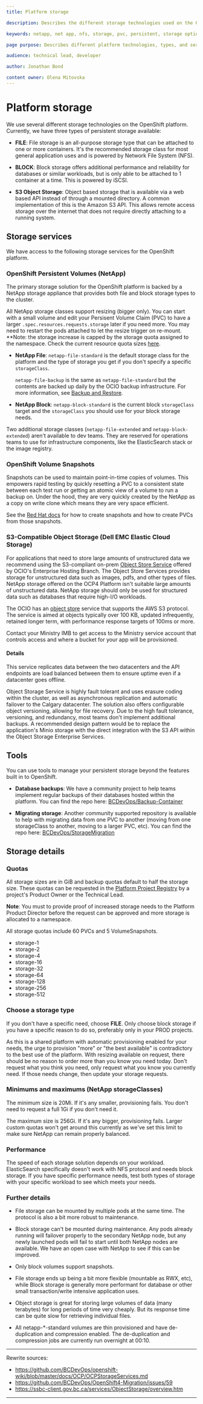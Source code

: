 ```yaml
---
title: Platform storage

description: Describes the different storage technologies used on the OpenShift platform.

keywords: netapp, net app, nfs, storage, pvc, persistent, storage options

page purpose: Describes different platform technologies, types, and services and their details.

audience: technical lead, developer

author: Jonathan Bond

content owner: Olena Mitovska
---
```


# Platform storage

We use several different storage technologies on the OpenShift platform. Currently, we have three types of persistent storage available:

* **FILE**: File storage is an all-purpose storage type that can be attached to one or more containers. It's the recommended storage class for most general application uses and is powered by Network File System (NFS).

* **BLOCK**: Block storage offers additional performance and reliability for databases or similar workloads, but is only able to be attached to 1 container at a time. This is powered by iSCSI.

* **S3 Object Storage**: Object based storage that is available via a web based API instead of through a mounted directory. A common implementation of this is the Amazon S3 API. This allows remote access storage over the internet that does not require directly attaching to a running system.

## Storage services

We have access to the following storage services for the OpenShift platform.

### OpenShift Persistent Volumes (NetApp)

The primary storage solution for the OpenShift platform is backed by a NetApp storage appliance that provides both file and block storage types to the cluster.

All NetApp storage classes support resizing (bigger only). You can start with a small volume and edit your Persisent Volume Claim (PVC) to have a larger `.spec.resources.requests.storage` later if you need more. You may need to restart the pods attached to let the resize trigger on re-mount. **Note: the storage increase is capped by the storage quota assigned to the namespace. Check the current resource quota sizes [here](https://developer.gov.bc.ca/Project-Resource-Quotas-in-BC-Gov's-PaaS-(Openshift-4-Platform)).

* **NetApp File**: `netapp-file-standard` is the default storage class for the platform and the type of storage you get if you don't specify a specific `storageClass`.

  `netapp-file-backup` is the same as `netapp-file-standard` but the contents are backed up daily by the OCIO backup infrastructure. For more information, see [Backup and Restore](https://developer.gov.bc.ca/OCP4-Backup-and-Restore).

* **NetApp Block**: `netapp-block-standard` is the current block `storageClass` target and the `storageClass` you should use for your block storage needs.

Two additional storage classes (`netapp-file-extended` and `netapp-block-extended`) aren't available to dev teams. They are reserved for operations teams to use for infrastructure components, like the ElasticSearch stack or the image registry.

### OpenShift Volume Snapshots

Snapshots can be used to maintain point-in-time copies of volumes. This empowers rapid testing by quickly resetting a PVC to a consistent state between each test run or getting an atomic view of a volume to run a backup on. Under the hood, they are very quickly created by the NetApp as a copy on write clone which means they are very space efficient.

See the [Red Hat docs](https://access.redhat.com/documentation/en-us/red_hat_openshift_container_storage/4.7/html/deploying_and_managing_openshift_container_storage_using_red_hat_openstack_platform/volume-snapshots_osp) for how to create snapshots and how to create PVCs from those snapshots.

### S3-Compatible Object Storage (Dell EMC Elastic Cloud Storage)

For applications that need to store large amounts of unstructured data we recommend using the S3-compliant on-prem [Object Store Service](https://ssbc-client.gov.bc.ca/services/ObjectStorage/overview.htm) offered by OCIO's Enterprise Hosting Branch. The Object Store Services provides storage for unstructured data such as images, pdfs, and other types of files. NetApp storage offered on the OCP4 Platform isn't suitable large amounts of unstructured data. NetApp storage should only be used for structured data such as databases that require high-I/O workloads.

The OCIO has an [object store](https://ssbc-client.gov.bc.ca/services/ObjectStorage/overview.htm) service that supports the AWS S3 protocol. The service is aimed at objects typically over 100 KB, updated infrequently, retained longer term, with performance response targets of 100ms or more.

Contact your Ministry IMB to get access to the Ministry service account that controls access and where a bucket for your app will be provisioned.

#### Details

This service replicates data between the two datacenters and the API endpoints are load balanced between them to ensure uptime even if a datacenter goes offline.

Object Storage Service is highly fault tolerant and uses erasure coding within the cluster, as well as asynchronous replication and automatic failover to the Calgary datacenter. The solution also offers configurable object versioning, allowing for file recovery. Due to the high fault tolerance, versioning, and redundancy, most teams don't implement additional backups. A recommended design pattern would be to replace the application's Minio storage with the direct integration with the S3 API within the Object Storage Enterprise Services.

## Tools

You can use tools to manage your persistent storage beyond the features built in to OpenShift.

* **Database backups**: We have a community project to help teams implement regular backups of their databases hosted within the platform. You can find the repo here: [BCDevOps/Backup-Container](https://github.com/bcdevops/backup-container)

* **Migrating storage**: Another community supported repository is available to help with migrating data from one PVC to another (moving from one storageClass to another, moving to a larger PVC, etc). You can find the repo here: [BCDevOps/StorageMigration](https://github.com/BCDevOps/StorageMigration)

## Storage details

### Quotas
All storage sizes are in GiB and backup quotas default to half the storage size. These quotas can be requested in the [Platform Project Registry](https://registry.developer.gov.bc.ca/public-landing) by a project's Product Owner or the Technical Lead.

**Note**: You must to provide proof of increased storage needs to the Platform Product Director before the request can be approved and more storage is allocated to a namespace.

All storage quotas include 60 PVCs and 5 VolumeSnapshots.


- storage-1
- storage-2
- storage-4
- storage-16
- storage-32
- storage-64
- storage-128
- storage-256
- storage-512

### Choose a storage type

If you don't have a specific need, choose **FILE**. Only choose block storage if you have a specific reason to do so, preferably only in your PROD projects.

As this is a shared platform with automatic provisioning enabled for your needs, the urge to provision "more" or "the best available" is contradictory to the best use of the platform. With resizing available on request, there should be no reason to order more than you know you need today. Don't request what you think you need, only request what you know you currently need. If those needs change, then update your storage requests.

### Minimums and maximums (NetApp storageClasses)

The minimum size is 20Mi. If it's any smaller, provisioning fails. You don't need to request a full 1Gi if you don't need it.

The maximum size is 256Gi. If it's any bigger, provisioning fails. Larger custom quotas won't get around this currently as we've set this limit to make sure NetApp can remain properly balanced.

### Performance

The speed of each storage solution depends on your workload. ElasticSearch specifically doesn't work with NFS protocol and needs block storage. If you have specific performance needs, test both types of storage with your specific workload to see which meets your needs.

### Further details

* File storage can be mounted by multiple pods at the same time. The protocol is also a bit more robust to maintenance.

* Block storage can't be mounted during maintenance. Any pods already running will failover properly to the secondary NetApp node, but any newly launched pods will fail to start until both NetApp nodes are available. We have an open case with NetApp to see if this can be improved.

* Only block volumes support snapshots.

* File storage ends up being a bit more flexible (mountable as RWX, etc), while Block storage is generally more performant for database or other small transaction/write intensive application uses.

* Object storage is great for storing large volumes of data (many terabytes) for long periods of time very cheaply. But its response time can be quite slow for retrieving individual files.

* All netapp-*-standard volumes are thin provisioned and have de-duplication and compression enabled. The de-duplication and compression jobs are currently run overnight at 00:10.

---
Rewrite sources:
* https://github.com/BCDevOps/openshift-wiki/blob/master/docs/OCP/OCPStorageServices.md
* https://github.com/BCDevOps/OpenShift4-Migration/issues/59
* https://ssbc-client.gov.bc.ca/services/ObjectStorage/overview.htm
---
